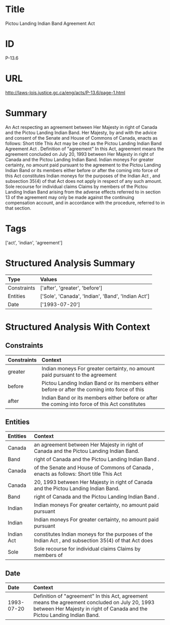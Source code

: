 # Title
Pictou Landing Indian Band Agreement Act


# ID
P-13.6

# URL
http://laws-lois.justice.gc.ca/eng/acts/P-13.6/page-1.html


# Summary
An Act respecting an agreement between Her Majesty in right of Canada and the Pictou Landing Indian Band.
Her Majesty, by and with the advice and consent of the Senate and House of Commons of Canada, enacts as follows: Short title This Act may be cited as the  Pictou Landing Indian Band Agreement Act .
Definition of "agreement" In this Act,  agreement  means the agreement concluded on July 20, 1993 between Her Majesty in right of Canada and the Pictou Landing Indian Band.
Indian moneys For greater certainty, no amount paid pursuant to the agreement to the Pictou Landing Indian Band or its members either before or after the coming into force of this Act constitutes Indian moneys for the purposes of the  Indian Act , and subsection 35(4) of that Act does not apply in respect of any such amount.
Sole recourse for individual claims Claims by members of the Pictou Landing Indian Band arising from the adverse effects referred to in section 13 of the agreement may only be made against the continuing compensation account, and in accordance with the procedure, referred to in that section.


# Tags
['act', 'indian', 'agreement']


# Structured Analysis Summary
| Type        | Values                                             |
|:------------|:---------------------------------------------------|
| Constraints | ['after', 'greater', 'before']                     |
| Entities    | ['Sole', 'Canada', 'Indian', 'Band', 'Indian Act'] |
| Date        | ['1993-07-20']                                     |


# Structured Analysis With Context
 


## Constraints
| Constraints   | Context                                                                                         |
|:--------------|:------------------------------------------------------------------------------------------------|
| greater       | Indian moneys For  greater certainty, no amount paid pursuant to the agreement                  |
| before        | Pictou Landing Indian Band or its members either before or after the coming into force of this  |
| after         | Indian Band or its members either before or after the coming into force of this Act constitutes |


## Entities
| Entities   | Context                                                                                              |
|:-----------|:-----------------------------------------------------------------------------------------------------|
| Canada     | an agreement between Her Majesty in right of Canada  and the Pictou Landing Indian Band.             |
| Band       | right of Canada and the Pictou Landing Indian Band .                                                 |
| Canada     | of the Senate and House of Commons of Canada , enacts as follows: Short title This Act               |
| Canada     | 20, 1993 between Her Majesty in right of Canada  and the Pictou Landing Indian Band.                 |
| Band       | right of Canada and the Pictou Landing Indian Band .                                                 |
| Indian     | Indian moneys For greater certainty, no amount paid pursuant                                         |
| Indian     | Indian moneys For greater certainty, no amount paid pursuant                                         |
| Indian Act | constitutes Indian moneys for the purposes of the Indian Act , and subsection 35(4) of that Act does |
| Sole       | Sole recourse for individual claims Claims by members of                                             |


## Date
| Date       | Context                                                                                                                                                                      |
|:-----------|:-----------------------------------------------------------------------------------------------------------------------------------------------------------------------------|
| 1993-07-20 | Definition of "agreement" In this Act,  agreement  means the agreement concluded on July 20, 1993 between Her Majesty in right of Canada and the Pictou Landing Indian Band. |


